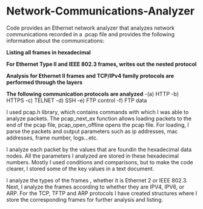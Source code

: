 # Network-Communications-Analyzer

Code provides an Ethernet network analyzer that analyzes network communications recorded in a .pcap file
and provides the following information about the communications:

**Listing all frames in hexadecimal**

**For Ethernet Type II and IEEE 802.3 frames, writes out the nested protocol**

**Analysis for Ethernet II frames and TCP/IPv4 family protocols are performed through the layers**

**The following communication protocols are analyzed**
-(a) HTTP
-b) HTTPS
-c) TELNET
-d) SSH
-e) FTP control
-f) FTP data
	
I used pcap.h library, which contains commands with which I was able to analyze packets. 
The pcap_next_ex function allows loading packets to the end of the pcap file, pcap_open_offline opens the pcap file.
For loading, I parse the packets and output parameters such as ip addresses, mac addresses, frame number, logs...etc.

I analyze each packet by the values that are foundin the hexadecimal data nodes. 
All the parameters I analyzed are stored in these hexadecimal numbers.
Mostly I used conditions and comparisons, but to make the code clearer, I stored some of the key values in a text document.

I analyze the types of the frames , whether it is Ethernet 2 or IEEE 802.3.
Next, I analyze the frames according to whether they are IPV4, IPV6, or ARP.
For the TCP, TFTP and ARP protocols I have created structures where I store the corresponding frames for further analysis and listing.

